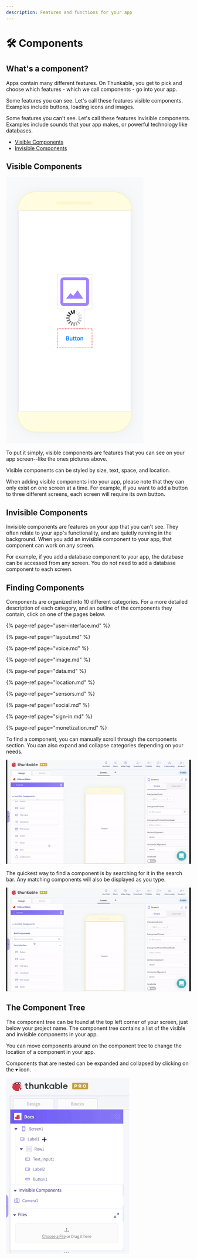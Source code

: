 ```yaml
---
description: Features and functions for your app
---
```


# 🛠️ Components

## What's a component?

Apps contain many different features. On Thunkable, you get to pick and choose which features - which we call components - go into your app. 

Some features you can see. Let's call these features visible components. Examples include buttons, loading icons and images. 

Some features you can't see. Let's call these features invisible components. Examples include sounds that your app makes, or powerful technology like databases. 

* [Visible Components](components.md#visible-components)
* [Invisible Components](components.md#invisible-or-api-components)

## Visible Components

![](.gitbook/assets/image%20%2892%29.png)

To put it simply, visible components are features that you can see on your app screen--like the ones pictures above.  

Visible components can be styled by size, text, space, and location. 

When adding visible components into your app, please note that they can only exist on one screen at a time. For example, if you want to add a button to three different screens, each screen will require its own button.

## Invisible Components

Invisible components are features on your app that you can't see. They often relate to your app's functionality, and are quietly running in the background. When you add an invisible component to your app, that component can work on any screen. 

For example, if you add a database component to your app, the database can be accessed from any screen. You do not need to add a database component to each screen. 

## Finding Components

Components are organized into 10 different categories. For a more detailed description of each category, and an outline of the components they contain, click on one of the pages below.

{% page-ref page="user-interface.md" %}

{% page-ref page="layout.md" %}

{% page-ref page="voice.md" %}

{% page-ref page="image.md" %}

{% page-ref page="data.md" %}

{% page-ref page="location.md" %}

{% page-ref page="sensors.md" %}

{% page-ref page="social.md" %}

{% page-ref page="sign-in.md" %}

{% page-ref page="monetization.md" %}

To find a component, you can manually scroll through the components section. You can also expand and collapse categories depending on your needs.

![](.gitbook/assets/linear.gif)

The quickest way to find a component is by searching for it in the search bar. Any matching components will also be displayed as you type.

![](.gitbook/assets/search.gif)

## The Component Tree

The component tree can be found at the top left corner of your screen, just below your project name. The component tree contains a list of the visible and invisible components in your app. 

You can move components around on the component tree to change the location of a component in your app.  

Components that are nested can be expanded and collapsed by clicking on the ▾ icon. 

![](.gitbook/assets/component_tree.gif)

